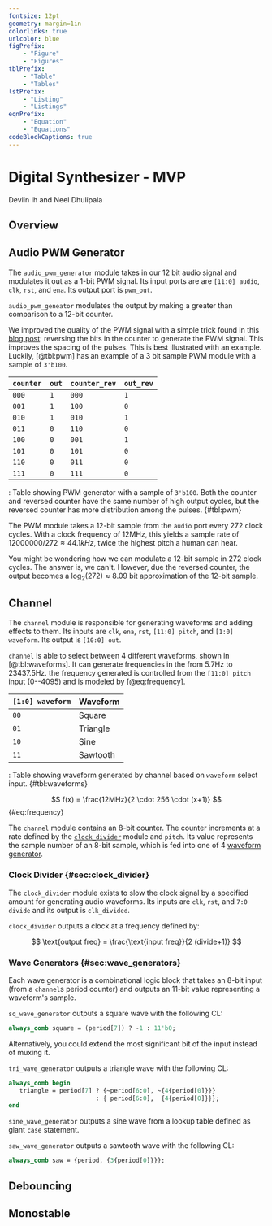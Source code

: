 ```yaml
---
fontsize: 12pt
geometry: margin=1in
colorlinks: true
urlcolor: blue
figPrefix:
    - "Figure"
    - "Figures"
tblPrefix:
    - "Table"
    - "Tables"
lstPrefix:
    - "Listing"
    - "Listings"
eqnPrefix:
    - "Equation"
    - "Equations"
codeBlockCaptions: true
---
```



# Digital Synthesizer - MVP

Devlin Ih and Neel Dhulipala

## Overview


## Audio PWM Generator

The `audio_pwm_generator` module takes in our 12 bit audio signal and modulates
it out as a 1-bit PWM signal. Its input ports are are `[11:0] audio`, `clk`,
`rst`, and `ena`. Its output port is `pwm_out`.

`audio_pwm_geneator` modulates the output by making a greater than comparison
to a 12-bit counter.

We improved the quality of the PWM signal with a simple trick found in this
[blog post](https://zipcpu.com/dsp/2017/09/04/pwm-reinvention.html): reversing
the bits in the counter to generate the PWM signal. This improves the spacing
of the pulses. This is best illustrated with an example. Luckily, [@tbl:pwm]
has an example of a 3 bit sample PWM module with a sample of `3'b100`.

| `counter` | `out` | `counter_rev` | `out_rev` |
|-----------|-------|---------------|-----------|
| `000`     | `1`   | `000`         | `1`       |
| `001`     | `1`   | `100`         | `0`       |
| `010`     | `1`   | `010`         | `1`       |
| `011`     | `0`   | `110`         | `0`       |
| `100`     | `0`   | `001`         | `1`       |
| `101`     | `0`   | `101`         | `0`       |
| `110`     | `0`   | `011`         | `0`       |
| `111`     | `0`   | `111`         | `0`       |

: Table showing PWM generator with a sample of `3'b100`. Both the counter and
  reversed counter have the same number of high output cycles, but the reversed
  counter has more distribution among the pulses. {#tbl:pwm}

The PWM module takes a 12-bit sample from the `audio` port every 272 clock
cycles. With a clock frequency of 12MHz, this yields a sample rate of
$12000000/272 \approx 44.1kHz$, twice the highest pitch a human can hear.

You might be wondering how we can modulate a 12-bit sample in 272 clock cycles.
The answer is, we can't. However, due the reversed counter, the output becomes
a $\log_2(272) \approx 8.09$ bit approximation of the 12-bit sample.

## Channel

The `channel` module is responsible for generating waveforms and adding effects
to them. Its inputs are `clk`, `ena`, `rst`, `[11:0] pitch`, and `[1:0]
waveform`. Its output is `[10:0] out`.

`channel` is able to select between 4 different waveforms, shown in
[@tbl:waveforms]. It can generate frequencies in the from 5.7Hz to 23437.5Hz.
the frequency generated is controlled from the `[11:0] pitch` input (0--4095)
and is modeled by [@eq:frequency].

| `[1:0] waveform` | Waveform |
|------------------|----------|
| `00`             | Square   |
| `01`             | Triangle |
| `10`             | Sine     |
| `11`             | Sawtooth |

: Table showing waveform generated by channel based on `waveform` select input. {#tbl:waveforms}

$$ f(x) = \frac{12MHz}{2 \cdot 256 \cdot (x+1)} $$ {#eq:frequency}

The `channel` module contains an 8-bit counter. The counter increments at a
rate defined by the [`clock_divider`]({#sec:clock_divider}) module and `pitch`.
Its value represents the sample number of an 8-bit sample, which is fed into
one of 4 [waveform generator]({#sec:wave_generators}).

### Clock Divider {#sec:clock_divider}

The `clock_divider` module exists to slow the clock signal by a specified
amount for generating audio waveforms. Its inputs are `clk`, `rst`, and `7:0
divide` and its output is `clk_divided`.

`clock_divider` outputs a clock at a frequency defined by:

$$ \text{output freq} = \frac{\text{input freq}}{2 (divide+1)} $$

### Wave Generators {#sec:wave_generators}

Each wave generator is a combinational logic block that takes an 8-bit input
(from a `channel`s period counter) and outputs an 11-bit value representing a
waveform's sample.

`sq_wave_generator` outputs a square wave with the following CL:

```systemverilog
always_comb square = (period[7]) ? -1 : 11'b0;
```

Alternatively, you could extend the most significant bit of the input instead
of muxing it.

`tri_wave_generator` outputs a triangle wave with the following CL:

```systemverilog
always_comb begin
   triangle = period[7] ? {~period[6:0], ~{4{period[0]}}}
                        : { period[6:0],  {4{period[0]}}};
end
```

`sine_wave_generator` outputs a sine wave from a lookup table defined as giant
`case` statement.

`saw_wave_generator` outputs a sawtooth wave with the following CL:

```systemverilog
always_comb saw = {period, {3{period[0]}}};
```

## Debouncing


## Monostable

